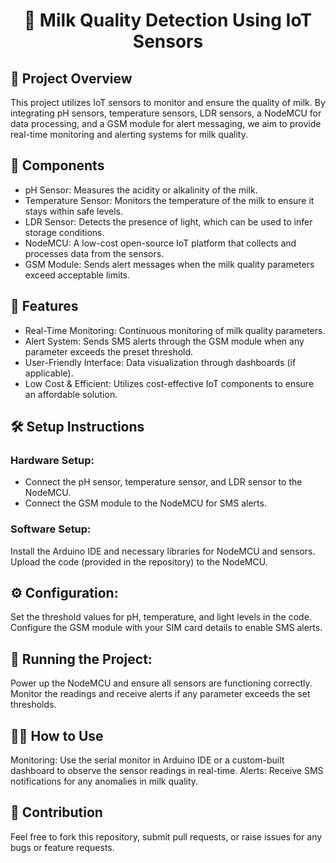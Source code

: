 <h1 align="center"> 🥛 Milk Quality Detection Using IoT Sensors </h1>

<h2>📝 Project Overview</h2>

This project utilizes IoT sensors to monitor and ensure the quality of milk. By integrating pH sensors, temperature sensors, LDR sensors, a NodeMCU for data processing, and a GSM module for alert messaging, we aim to provide real-time monitoring and alerting systems for milk quality.

## 🧰 Components
- pH Sensor: Measures the acidity or alkalinity of the milk.
- Temperature Sensor: Monitors the temperature of the milk to ensure it stays within safe levels.
- LDR Sensor: Detects the presence of light, which can be used to infer storage conditions.
- NodeMCU: A low-cost open-source IoT platform that collects and processes data from the sensors.
- GSM Module: Sends alert messages when the milk quality parameters exceed acceptable limits.

## 🌟 Features
- Real-Time Monitoring: Continuous monitoring of milk quality parameters.
- Alert System: Sends SMS alerts through the GSM module when any parameter exceeds the preset threshold.
- User-Friendly Interface: Data visualization through dashboards (if applicable).
- Low Cost & Efficient: Utilizes cost-effective IoT components to ensure an affordable solution.

## 🛠️ Setup Instructions
### Hardware Setup:

- Connect the pH sensor, temperature sensor, and LDR sensor to the NodeMCU.
- Connect the GSM module to the NodeMCU for SMS alerts.

### Software Setup:

Install the Arduino IDE and necessary libraries for NodeMCU and sensors.
Upload the code (provided in the repository) to the NodeMCU.

## ⚙️ Configuration:

Set the threshold values for pH, temperature, and light levels in the code.
Configure the GSM module with your SIM card details to enable SMS alerts.

## 🚀 Running the Project:

Power up the NodeMCU and ensure all sensors are functioning correctly.
Monitor the readings and receive alerts if any parameter exceeds the set thresholds.

## 👨‍💻 How to Use
Monitoring: Use the serial monitor in Arduino IDE or a custom-built dashboard to observe the sensor readings in real-time.
Alerts: Receive SMS notifications for any anomalies in milk quality.

## 🤝 Contribution
Feel free to fork this repository, submit pull requests, or raise issues for any bugs or feature requests.
